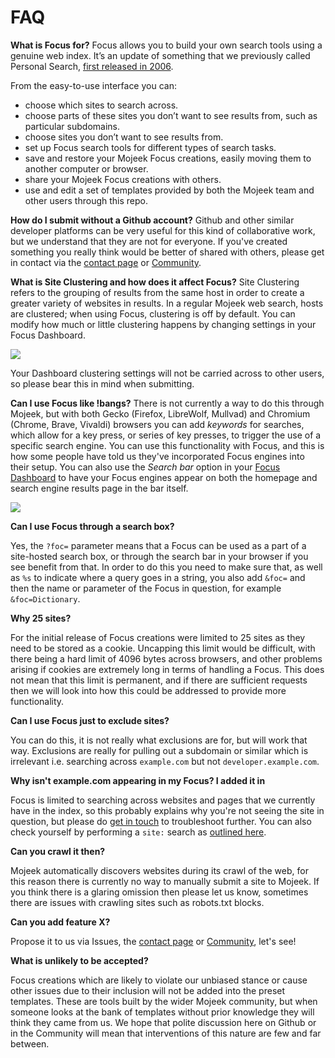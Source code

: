 # FAQ

**What is Focus for?**
Focus allows you to build your own search tools using a genuine web index. It’s an update of something that we previously called Personal Search, [first released in 2006](https://web.archive.org/web/20060220233451/http://www.mojeek.com/mps). 

From the easy-to-use interface you can:

- choose which sites to search across.
- choose parts of these sites you don’t want to see results from, such as particular subdomains.
- choose sites you don’t want to see results from.
- set up Focus search tools for different types of search tasks.
- save and restore your Mojeek Focus creations, easily moving them to another computer or browser.
- share your Mojeek Focus creations with others.
- use and edit a set of templates provided by both the Mojeek team and other users through this repo.

**How do I submit without a Github account?** Github and other similar developer platforms can be very useful for this kind of collaborative work, but we understand that they are not for everyone. If you've created something you really think would be better of shared with others, please get in contact via the [contact page](https://www.mojeek.com/about/contact) or [Community](https://community.mojeek.com/).

**What is Site Clustering and how does it affect Focus?**
Site Clustering refers to the grouping of results from the same host in order to create a greater variety of websites in results. In a regular Mojeek web search, hosts are clustered; when using Focus, clustering is off by default. You can modify how much or little clustering happens by changing settings in your Focus Dashboard. 

<img src="https://github.com/PrivacyDingus/focus-templates/blob/main/assets/result_clustering.png">

Your Dashboard clustering settings will not be carried across to other users, so please bear this in mind when submitting.

**Can I use Focus like !bangs?**
There is not currently a way to do this through Mojeek, but with both Gecko (Firefox, LibreWolf, Mullvad) and Chromium (Chrome, Brave, Vivaldi) browsers you can add *keywords* for searches, which allow for a key press, or series of key presses, to trigger the use of a specific search engine. You can use this functionality with Focus, and this is how some people have told us they've incorporated Focus engines into their setup. You can also use the *Search bar* option in your [Focus Dashboard](https://www.mojeek.com/focus/dashboard) to have your Focus engines appear on both the homepage and search engine results page in the bar itself. 

<img src="https://github.com/PrivacyDingus/focus-templates/blob/main/assets/focus_search_bar.png">

**Can I use Focus through a search box?**

Yes, the ```?foc=``` parameter means that a Focus can be used as a part of a site-hosted search box, or through the search bar in your browser if you see benefit from that. In order to do this you need to make sure that, as well as ```%s``` to indicate where a query goes in a string, you also add ```&foc=``` and then the name or parameter of the Focus in question, for example ```&foc=Dictionary```. 

**Why 25 sites?**

For the initial release of Focus creations were limited to 25 sites as they need to be stored as a cookie. Uncapping this limit would be difficult, with there being a hard limit of 4096 bytes across browsers, and other problems arising if cookies are extremely long in terms of handling a Focus. This does not mean that this limit is permanent, and if there are sufficient requests then we will look into how this could be addressed to provide more functionality. 

**Can I use Focus just to exclude sites?**

You can do this, it is not really what exclusions are for, but will work that way. Exclusions are really for pulling out a subdomain or similar which is irrelevant i.e. searching across ```example.com``` but not ```developer.example.com```. 

**Why isn't example.com appearing in my Focus? I added it in**

Focus is limited to searching across websites and pages that we currently have in the index, so this probably explains why you're not seeing the site in question, but please do [get in touch](https://www.mojeek.com/about/contact) to troubleshoot further. You can also check yourself by performing a ```site:``` search as [outlined here](https://blog.mojeek.com/2015/03/how-to-submit-your-site-to-mojeek.html).

**Can you crawl it then?**

Mojeek automatically discovers websites during its crawl of the web, for this reason there is currently no way to manually submit a site to Mojeek. If you think there is a glaring omission then please let us know, sometimes there are issues with crawling sites such as robots.txt blocks. 

**Can you add feature X?**

Propose it to us via Issues, the [contact page](https://www.mojeek.com/about/contact) or [Community](https://community.mojeek.com/), let's see! 

**What is unlikely to be accepted?**

Focus creations which are likely to violate our unbiased stance or cause other issues due to their inclusion will not be added into the preset templates. These are tools built by the wider Mojeek community, but when someone looks at the bank of templates without prior knowledge they will think they came from us. We hope that polite discussion here on Github or in the Community will mean that interventions of this nature are few and far between. 
